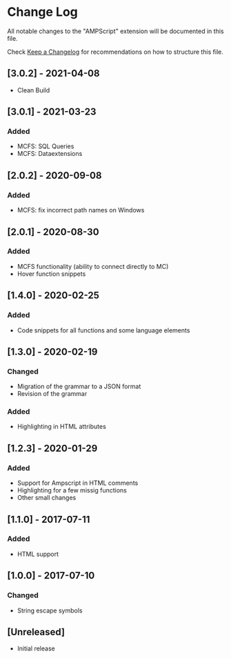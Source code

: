 # Change Log
All notable changes to the "AMPScript" extension will be documented in this file.

Check [Keep a Changelog](http://keepachangelog.com/) for recommendations on how to structure this file.

## [3.0.2] - 2021-04-08
- Clean Build

## [3.0.1] - 2021-03-23
### Added
- MCFS: SQL Queries
- MCFS: Dataextensions

## [2.0.2] - 2020-09-08
### Added
- MCFS: fix incorrect path names on Windows

## [2.0.1] - 2020-08-30
### Added
- MCFS functionality (ability to connect directly to MC)
- Hover function snippets

## [1.4.0] - 2020-02-25
### Added
- Code snippets for all functions and some language elements 

## [1.3.0] - 2020-02-19
### Changed
- Migration of the grammar to a JSON format
- Revision of the grammar
### Added
- Highlighting in HTML attributes 

## [1.2.3] - 2020-01-29
### Added
- Support for Ampscript in HTML comments
- Highlighting for a few missig functions
- Other small changes

## [1.1.0] - 2017-07-11
### Added
- HTML support

## [1.0.0] - 2017-07-10
### Changed
- String escape symbols

## [Unreleased]
- Initial release